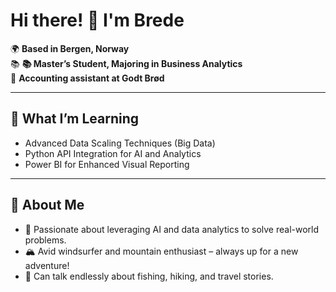 # Hi there! 👋 I'm Brede

🌍 **Based in Bergen, Norway**  
📚 **📚 Master’s Student, Majoring in Business Analytics**  
💼 **Accounting assistant at Godt Brød**  

---

## 🌱 **What I’m Learning**
- Advanced Data Scaling Techniques (Big Data)  
- Python API Integration for AI and Analytics  
- Power BI for Enhanced Visual Reporting  

---

## 🌊 **About Me**
- 🌟 Passionate about leveraging AI and data analytics to solve real-world problems.  
- 🏔️ Avid windsurfer and mountain enthusiast – always up for a new adventure!  
- 🎣 Can talk endlessly about fishing, hiking, and travel stories.  

